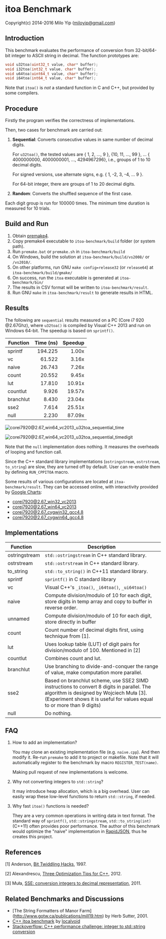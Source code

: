 # itoa Benchmark

Copyright(c) 2014-2016 Milo Yip (miloyip@gmail.com)

## Introduction

This benchmark evaluates the performance of conversion from 32-bit/64-bit integer to ASCII string in decimal. The function prototypes are:

~~~~~~~~cpp
void u32toa(uint32_t value, char* buffer);
void i32toa(int32_t value, char* buffer);
void u64toa(uint64_t value, char* buffer);
void i64toa(int64_t value, char* buffer);
~~~~~~~~

Note that `itoa()` is *not* a standard function in C and C++, but provided by some compilers.

## Procedure

Firstly the program verifies the correctness of implementations.

Then, two cases for benchmark are carried out:

1. **Sequential**: Converts consecutive values in same number of decimal digits.

   For `u32toa()`, the tested values are { 1, 2, ..., 9 }, {10, 11, ..., 99 }, ... { 4000000000, 4000000001, ..., 4294967296}, i.e., groups of 1 to 10 decimal digits.

   For signed versions, use alternate signs, e.g. { 1, -2, 3, -4, ... 9 }.

   For 64-bit integer, there are groups of 1 to 20 decimal digits.

2. **Random**: Converts the shuffled sequence of the first case.

Each digit group is run for 100000 times. The minimum time duration is measured for 10 trials.

## Build and Run

1. Obtain [premake4](http://industriousone.com/premake/download).
2. Copy premake4 executable to `itoa-benchmark/build` folder (or system path).
3. Run `premake.bat` or `premake.sh` in `itoa-benchmark/build`
4. On Windows, build the solution at `itoa-benchmark/build/vs2008/` or `/vs2010/`.
5. On other platforms, run GNU `make config=release32` (or `release64`) at `itoa-benchmark/build/gmake/`
6. On success, run the `itoa` executable is generated at `itoa-benchmark/bin/`
7. The results in CSV format will be written to `itoa-benchmark/result`.
8. Run GNU `make` in `itoa-benchmark/result` to generate results in HTML.

## Results

The following are `sequential` results measured on a PC (Core i7 920 @2.67Ghz), where `u32toa()` is compiled by Visual C++ 2013 and run on Windows 64-bit. The speedup is based on `sprintf()`.

|Function |Time (ns)|Speedup|
|---------|--------:|------:|
|sprintf  |  194.225|  1.00x|
|vc       |   61.522|  3.16x|
|naive    |   26.743|  7.26x|
|count    |   20.552|  9.45x|
|lut      |   17.810| 10.91x|
|countlut |    9.926| 19.57x|
|branchlut|    8.430| 23.04x|
|sse2     |    7.614| 25.51x|
|null     |    2.230| 87.09x|

![corei7920@2.67_win64_vc2013_u32toa_sequential_time](result/corei7920@2.67_win64_vc2013_u32toa_sequential_time.png)

![corei7920@2.67_win64_vc2013_u32toa_sequential_timedigit](result/corei7920@2.67_win64_vc2013_u32toa_sequential_timedigit.png)

Note that the `null` implementation does nothing. It measures the overheads of looping and function call.

Since the C++ standard library implementations (`ostringstream`, `ostrstream`, `to_string`) are slow, they are turned off by default. User can re-enable them by defining `RUN_CPPITOA` macro.

Some results of various configurations are located at `itoa-benchmark/result`. They can be accessed online, with interactivity provided by [Google Charts](https://developers.google.com/chart/):

* [corei7920@2.67_win32_vc2013](http://rawgit.com/miloyip/itoa-benchmark/master/result/corei7920@2.67_win32_vc2013.html)
* [corei7920@2.67_win64_vc2013](http://rawgit.com/miloyip/itoa-benchmark/master/result/corei7920@2.67_win64_vc2013.html)
* [corei7920@2.67_cygwin32_gcc4.8](http://rawgit.com/miloyip/itoa-benchmark/master/result/corei7920@2.67_cygwin32_gcc4.8.html)
* [corei7920@2.67_cygwin64_gcc4.8](http://rawgit.com/miloyip/itoa-benchmark/master/result/corei7920@2.67_cygwin64_gcc4.8.html)

## Implementations

Function      | Description
--------------|-----------
ostringstream | `std::ostringstream` in C++ standard library.
ostrstream    | `std::ostrstream` in C++ standard library.
to_string     | `std::to_string()` in C++11 standard library.
sprintf       | `sprintf()` in C standard library
vc            | Visual C++'s `_itoa()`, `_i64toa()`, `_ui64toa()`
naive         | Compute division/modulo of 10 for each digit, store digits in temp array and copy to buffer in reverse order.
unnamed       | Compute division/modulo of 10 for each digit, store directly in buffer
count         | Count number of decimal digits first, using technique from [1].
lut           | Uses lookup table (LUT) of digit pairs for division/modulo of 100. Mentioned in [2]
countlut      | Combines count and lut.
branchlut     | Use branching to divide-and-conquer the range of value, make computation more parallel.
sse2          | Based on branchlut scheme, use SSE2 SIMD instructions to convert 8 digits in parallel. The algorithm is designed by Wojciech Muła [3]. (Experiment shows it is useful for values equal to or more than 9 digits)
null          | Do nothing.

## FAQ

1. How to add an implementation?
   
   You may clone an existing implementation file (e.g. `naive.cpp`). And then modify it. Re-run `premake` to add it to project or makefile. Note that it will automatically register to the benchmark by macro `REGISTER_TEST(name)`.

   Making pull request of new implementations is welcome.

2. Why not converting integers to `std::string`?

   It may introduce heap allocation, which is a big overhead. User can easily wrap these low-level functions to return `std::string`, if needed.

3. Why fast `itoa()` functions is needed?

   They are a very common operations in writing data in text format. The standard way of `sprintf()`, `std::stringstream`, `std::to_string(int)` (C++11) often provides poor performance. The author of this benchmark would optimize the "naive" implementation in [RapidJSON](https://github.com/miloyip/rapidjson/issues/31), thus he creates this project.

## References

[1] Anderson, [Bit Twiddling Hacks](https://graphics.stanford.edu/~seander/bithacks.html#IntegerLog10), 1997.

[2] Alexandrescu, [Three Optimization Tips for C++](http://www.slideshare.net/andreialexandrescu1/three-optimization-tips-for-c-15708507), 2012.

[3] Muła, [SSE: conversion integers to decimal representation](http://wm.ite.pl/articles/sse-itoa.html), 2011.

## Related Benchmarks and Discussions

* [The String Formatters of Manor Farm] (http://www.gotw.ca/publications/mill19.htm) by Herb Sutter, 2001.
* [C++ itoa benchmark](https://github.com/localvoid/cxx-benchmark-itoa) by [localvoid](https://github.com/localvoid)
* [Stackoverflow: C++ performance challenge: integer to std::string conversion](http://stackoverflow.com/questions/4351371/c-performance-challenge-integer-to-stdstring-conversion)
